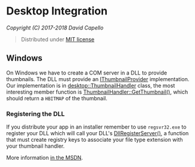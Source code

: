 # Desktop Integration
*Copyright (C) 2017-2018 David Capello*

> Distributed under [MIT license](LICENSE.txt)

## Windows

On Windows we have to create a COM server in a DLL to provide
thumbnails. The DLL must provide an
[IThumbnailProvider](https://msdn.microsoft.com/en-us/library/windows/desktop/bb774614.aspx)
implementation. Our implementation is in
[desktop::ThumbnailHandler](win/thumbnail_handler.h) class, the most
interesting member function is
[ThumbnailHandler::GetThumbnail()](win/thumbnail_handler.cpp),
which should return a `HBITMAP` of the thumbnail.

### Registering the DLL

If you distribute your app in an installer remember to use
`regsvr32.exe` to register your DLL which will call your DLL's
[DllRegisterServer()](win/dllmain.cpp), a function that must
create registry keys to associate your file type extension with
your thumbnail handler.

More information [in the MSDN](https://msdn.microsoft.com/en-us/library/windows/desktop/cc144118.aspx).
